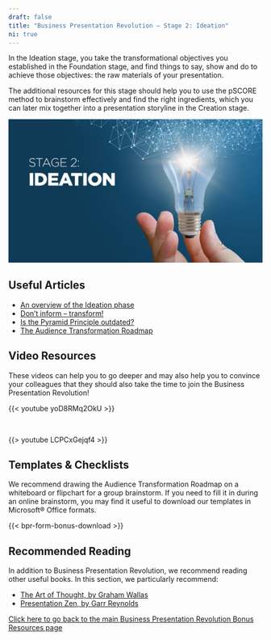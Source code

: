 ```yaml
---
draft: false
title: "Business Presentation Revolution – Stage 2: Ideation"
ni: true
---
```


In the Ideation stage, you take the transformational objectives you established in the Foundation stage, and find things to say, show and do to achieve those objectives: the raw materials of your presentation.

The additional resources for this stage should help you to use the pSCORE method to brainstorm effectively and find the right ingredients, which you can later mix together into a presentation storyline in the Creation stage.

![Stage 2 Ideation](stage-2-ideation.jpg)

## Useful Articles

* [An overview of the Ideation phase](https://www.ideasonstage.com/news/2021/06/18/2021-06-18-pscore_stage_2_ideation/)
* [Don’t inform – transform!](https://www.ideasonstage.com/news/2019/01/07/2019-01-07-dont-inform-transform/)
* [Is the Pyramid Principle outdated?](https://www.ideasonstage.com/news/2019/04/16/2019-04-16-is-barbara-minto-s-pyramid-principle-outdated/)
* [The Audience Transformation Roadmap](https://www.ideasonstage.com/communication-consulting/audience-transformation-roadmap/)

## Video Resources

These videos can help you to go deeper and may also help you to convince your colleagues that they should also take the time to join the Business Presentation Revolution!

{{< youtube yoD8RMq2OkU >}}

<br />

{{> youtube LCPCxGejqf4 >}}

## Templates & Checklists

We recommend drawing the Audience Transformation Roadmap on a whiteboard or flipchart for a group brainstorm. If you need to fill it in during an online brainstorm, you may find it useful to download our templates in Microsoft® Office formats.

{{< bpr-form-bonus-download >}}

## Recommended Reading

In addition to Business Presentation Revolution, we recommend reading other useful books. In this section, we particularly recommend:

* [The Art of Thought, by Graham Wallas](https://www.amazon.com/Art-Thought-Graham-Wallas/dp/1910146056/ref=sr_1_1)
* [Presentation Zen, by Garr Reynolds](https://www.amazon.com/Presentation-Zen-Simple-Design-Delivery/dp/0135800919/ref=sr_1_1)

[Click here to go back to the main Business Presentation Revolution Bonus Resources page](/business-presentation-revolution/book/bonus-content/)
